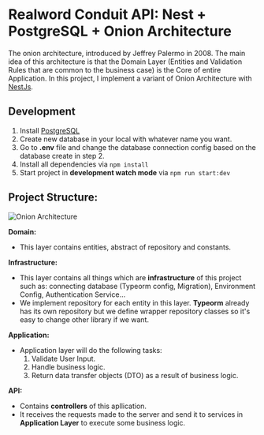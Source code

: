 # Realword Conduit API: Nest + PostgreSQL + Onion Architecture

The onion architecture, introduced by Jeffrey Palermo in 2008. The main idea of this architecture is that the Domain Layer (Entities and Validation Rules that are common to the business case) is the Core of entire Application. In this project, I implement a variant of Onion Architecture with [NestJs](https://nestjs.com/).

## Development
1. Install [PostgreSQL](https://www.postgresql.org/download/)
2. Create new database in your local with whatever name you want.
3. Go to **.env** file and change the database connection config based on the database create in step 2.
4. Install all dependencies via `npm install`
5. Start project in **development watch mode** via `npm run start:dev`

## Project Structure:
![Onion Architecture](https://www.codewithmukesh.com/wp-content/uploads/2020/06/Onion-Architecture-In-ASP.NET-Core.png)

**Domain:**
- This layer contains entities, abstract of repository and constants.

**Infrastructure:** 
- This layer contains all things which are **infrastructure** of this project such as: connecting database (Typeorm config, Migration), Environment Config, Authentication Service...
- We implement repository for each entity in this layer. **Typeorm** already has its own repository but we define wrapper repository classes so it's easy to change other library if we want.

**Application:**
- Application layer will do the following tasks:
  1. Validate User Input.
  2. Handle business logic.
  3. Return data transfer objects (DTO) as a result of business logic.

**API:**
- Contains **controllers** of this apllication.
- It receives the requests made to the server and send it to services in **Application Layer** to execute some business logic.